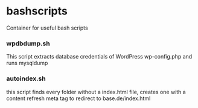 # bashscripts
Container for useful bash scripts

### wpdbdump.sh
This script extracts database credentials of WordPress wp-config.php and runs mysqldump

### autoindex.sh
this script finds every folder without a index.html file, creates one with a content refresh meta tag to redirect to base.de/index.html